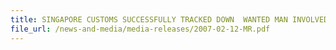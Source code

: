 ```yaml
---
title: SINGAPORE CUSTOMS SUCCESSFULLY TRACKED DOWN  WANTED MAN INVOLVED IN CIGARETTE SMUGGLING Man suspected to be linked to 171,000 packets seized cigarettes worth $1.7 million 
file_url: /news-and-media/media-releases/2007-02-12-MR.pdf
---
```

